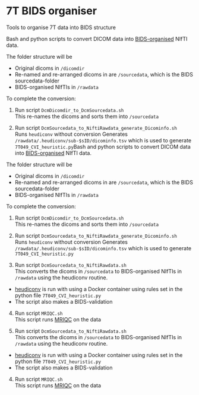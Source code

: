 # 7T BIDS organiser
Tools to organise 7T data into BIDS structure


Bash and python scripts to convert DICOM data into [BIDS-organised](https://bids.neuroimaging.io/) NIfTI data.

The folder structure will be
- Original dicoms in `/dicomdir`
- Re-named and re-arranged dicoms in are `/sourcedata`, which is the BIDS sourcedata-folder
- BIDS-organised NIfTIs in `/rawdata`

To complete the conversion: 

1. Run script `DcmDicomdir_to_DcmSourcedata.sh` \
This re-names the dicoms and sorts them into `/sourcedata`

2. Run script `DcmSourcedata_to_NiftiRawdata_generate_Dicominfo.sh` \
Runs `heudiconv` without conversion
Generates `/rawdata/.heudiconv/sub-$sID/dicominfo.tsv` which is used to generate `7T049_CVI_heuristic.py`Bash and python scripts to convert DICOM data into [BIDS-organised](https://bids.neuroimaging.io/) NIfTI data.

The folder structure will be
- Original dicoms in `/dicomdir`
- Re-named and re-arranged dicoms in are `/sourcedata`, which is the BIDS sourcedata-folder
- BIDS-organised NIfTIs in `/rawdata`

To complete the conversion: 

1. Run script `DcmDicomdir_to_DcmSourcedata.sh` \
This re-names the dicoms and sorts them into `/sourcedata`

2. Run script `DcmSourcedata_to_NiftiRawdata_generate_Dicominfo.sh` \
Runs `heudiconv` without conversion
Generates `/rawdata/.heudiconv/sub-$sID/dicominfo.tsv` which is used to generate `7T049_CVI_heuristic.py`

3. Run script `DcmSourcedata_to_NiftiRawdata.sh` \
This converts the dicoms in `/sourcedata` to BIDS-organised NIfTIs in `/rawdata` using the heudiconv routine. 
- [heudiconv](https://github.com/nipy/heudiconv) is run with using a Docker container using rules set in the python file `7T049_CVI_heuristic.py`
- The script also makes a BIDS-validation
4. Run script `MRIQC.sh` \
This script runs [MRIQC](https://github.com/bids-standard/bids-validator) on the data


3. Run script `DcmSourcedata_to_NiftiRawdata.sh` \
This converts the dicoms in `/sourcedata` to BIDS-organised NIfTIs in `/rawdata` using the heudiconv routine. 
- [heudiconv](https://github.com/nipy/heudiconv) is run with using a Docker container using rules set in the python file `7T049_CVI_heuristic.py`
- The script also makes a BIDS-validation

4. Run script `MRIQC.sh` \
This script runs [MRIQC](https://github.com/bids-standard/bids-validator) on the data
